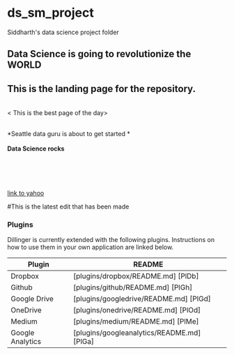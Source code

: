 # ds_sm_project
Siddharth's data science project  folder 

## Data Science is  going to revolutionize the WORLD


## This is the landing page for the repository.
<br><  This is the best page of the day> </br>

<br>*Seattle data  guru is about to get started *</br>
<br>**Data Science rocks**</br>
<br></br>
<br></br>
<br>[link to yahoo](http://yahoo.com)</br>

#This is the latest edit that has been made 


### Plugins

Dillinger is currently extended with the following plugins. Instructions on how to use them in your own application are linked below.

| Plugin | README |
| ------ | ------ |
| Dropbox | [plugins/dropbox/README.md] [PlDb] |
| Github | [plugins/github/README.md] [PlGh] |
| Google Drive | [plugins/googledrive/README.md] [PlGd] |
| OneDrive | [plugins/onedrive/README.md] [PlOd] |
| Medium | [plugins/medium/README.md] [PlMe] |
| Google Analytics | [plugins/googleanalytics/README.md] [PlGa] |
